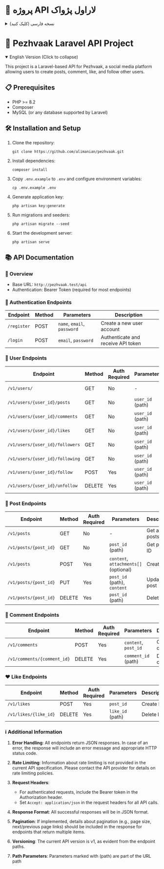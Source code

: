 # 🚀 پروژه API لاراول پژواک

<details>
<summary>نسخه فارسی (کلیک کنید)</summary>

این پروژه یک API مبتنی بر Laravel برای پژواک است، یک پلتفرم رسانه اجتماعی که به کاربران امکان می‌دهد پست ایجاد کنند، نظر دهند، لایک کنند و کاربران دیگر را دنبال کنند.

## 📋 پیش‌نیازها

- PHP >= 8.2
- Composer
- MySQL (یا هر پایگاه داده‌ای که Laravel پشتیبانی می‌کند)

## 🛠️ نصب و راه‌اندازی

1. کلون کردن مخزن:
   ```
   git clone https://github.com/alimanian/pezhvaak.git
   ```

2. نصب وابستگی‌ها:
   ```
   composer install
   ```

3. کپی کردن `.env.example` به `.env` و پیکربندی متغیرهای محیطی:
   ```
   cp .env.example .env
   ```

4. تولید کلید برنامه:
   ```
   php artisan key:generate
   ```

5. اجرای مایگریشن‌ها و سیدرها:
   ```
   php artisan migrate --seed
   ```

6. شروع سرور توسعه:
   ```
   php artisan serve
   ```

## 📚 مستندات API

### 📌 نمای کلی
- URL پایه: `http://pezhvaak.test/api`
- احراز هویت: توکن Bearer (برای اکثر نقاط پایانی مورد نیاز است)

### 🔐 نقاط پایانی احراز هویت

| نقطه پایانی | متد | پارامترها | توضیحات |
|-------------|------|-----------|---------|
| `/register` | POST | `name`, `email`, `password` | ایجاد حساب کاربری جدید |
| `/login` | POST | `email`, `password` | احراز هویت و دریافت توکن API |

### 👤 نقاط پایانی کاربر

| نقطه پایانی | متد | نیاز به احراز هویت | پارامترها | توضیحات |
|-------------|------|---------------------|-----------|---------|
| `/v1/users/` | GET | خیر | - | دریافت همه کاربران |
| `/v1/users/{user_id}/posts` | GET | خیر | `user_id` (مسیر) | دریافت پست‌های کاربر |
| `/v1/users/{user_id}/comments` | GET | خیر | `user_id` (مسیر) | دریافت نظرات کاربر |
| `/v1/users/{user_id}/likes` | GET | خیر | `user_id` (مسیر) | دریافت لایک‌های کاربر |
| `/v1/users/{user_id}/followers` | GET | خیر | `user_id` (مسیر) | دریافت دنبال‌کنندگان کاربر |
| `/v1/users/{user_id}/following` | GET | خیر | `user_id` (مسیر) | دریافت کاربرانی که کاربر دنبال می‌کند |
| `/v1/users/{user_id}/follow` | POST | بله | `user_id` (مسیر) | دنبال کردن کاربر |
| `/v1/users/{user_id}/unfollow` | DELETE | بله | `user_id` (مسیر) | لغو دنبال کردن کاربر |

### 📝 نقاط پایانی پست

| نقطه پایانی | متد | نیاز به احراز هویت | پارامترها | توضیحات |
|-------------|------|---------------------|-----------|---------|
| `/v1/posts` | GET | خیر | - | دریافت همه پست‌ها |
| `/v1/posts/{post_id}` | GET | خیر | `post_id` (مسیر) | دریافت پست با شناسه |
| `/v1/posts` | POST | بله | `content`, `attachments[]` (اختیاری) | ایجاد پست |
| `/v1/posts/{post_id}` | PUT | بله | `post_id` (مسیر), `content` | به‌روزرسانی پست |
| `/v1/posts/{post_id}` | DELETE | بله | `post_id` (مسیر) | حذف پست |

### 💬 نقاط پایانی نظر

| نقطه پایانی | متد | نیاز به احراز هویت | پارامترها | توضیحات |
|-------------|------|---------------------|-----------|---------|
| `/v1/comments` | POST | بله | `content`, `post_id` | ایجاد نظر |
| `/v1/comments/{comment_id}` | DELETE | بله | `comment_id` (مسیر) | حذف نظر |

### ❤️ نقاط پایانی لایک

| نقطه پایانی | متد | نیاز به احراز هویت | پارامترها | توضیحات |
|-------------|------|---------------------|-----------|---------|
| `/v1/likes` | POST | بله | `post_id` | ایجاد لایک |
| `/v1/likes/{like_id}` | DELETE | بله | `like_id` (مسیر) | حذف لایک |

### ℹ️ اطلاعات اضافی

1. **مدیریت خطا**: تمام نقاط پایانی پاسخ‌های JSON را برمی‌گردانند. در صورت بروز خطا، پاسخ شامل پیام خطا و کد وضعیت HTTP مناسب خواهد بود.

2. **محدودیت نرخ**: اطلاعات مربوط به محدودیت نرخ در مشخصات فعلی API ارائه نشده است. لطفاً برای جزئیات سیاست‌های محدودیت نرخ با ارائه‌دهنده API تماس بگیرید.

3. **هدرهای درخواست**:
    - برای درخواست‌های احراز هویت شده، توکن Bearer را در هدر Authorization قرار دهید.
    - برای تمام فراخوانی‌های API، `Accept: application/json` را در هدرهای درخواست تنظیم کنید.

4. **فرمت پاسخ**: تمام پاسخ‌های موفق در قالب JSON خواهند بود.

5. **صفحه‌بندی**: در صورت پیاده‌سازی، جزئیات مربوط به صفحه‌بندی (مانند اندازه صفحه، لینک‌های صفحه بعدی/قبلی) باید در پاسخ برای نقاط پایانی که چندین مورد را برمی‌گردانند، گنجانده شود.

6. **نسخه‌بندی**: نسخه فعلی API v1 است، همانطور که از مسیرهای نقطه پایانی مشخص است.

7. **پارامترهای مسیر**: پارامترهایی که با (مسیر) مشخص شده‌اند، بخشی از مسیر URL هستند و باید هنگام ارسال درخواست‌ها با مقادیر واقعی جایگزین شوند.

توجه: برای اطلاعات دقیق‌تر در مورد نمونه‌های درخواست/پاسخ، کدهای خطای خاص و راهنمای استفاده، لطفاً به مستندات کامل API مراجعه کنید یا با ارائه‌دهنده API تماس بگیرید.

## 📮 کالکشن Postman

برای سهولت در تست و استفاده از API، یک فایل کالکشن Postman در کنار فایل‌های پروژه قرار داده شده است. می‌توانید این فایل را در Postman وارد کرده و به راحتی API را تست کنید.

## 🤝 مشارکت

لطفاً قبل از مشارکت در این پروژه با ما تماس بگیرید. شما می‌توانید با ایجاد یک issue یا ارسال یک pull request مشارکت کنید.

## 📄 مجوز

این پروژه تحت مجوز [نام مجوز] منتشر شده است. برای جزئیات بیشتر، فایل LICENSE را مشاهده کنید.

</details>

# 🚀 Pezhvaak Laravel API Project

<details open>
<summary>English Version (Click to collapse)</summary>

This project is a Laravel-based API for Pezhvaak, a social media platform allowing users to create posts, comment, like, and follow other users.

## 📋 Prerequisites

- PHP >= 8.2
- Composer
- MySQL (or any database supported by Laravel)

## 🛠️ Installation and Setup

1. Clone the repository:
   ```
   git clone https://github.com/alimanian/pezhvaak.git
   ```

2. Install dependencies:
   ```
   composer install
   ```

3. Copy `.env.example` to `.env` and configure environment variables:
   ```
   cp .env.example .env
   ```

4. Generate application key:
   ```
   php artisan key:generate
   ```

5. Run migrations and seeders:
   ```
   php artisan migrate --seed
   ```

6. Start the development server:
   ```
   php artisan serve
   ```

## 📚 API Documentation

### 📌 Overview
- Base URL: `http://pezhvaak.test/api`
- Authentication: Bearer Token (required for most endpoints)

### 🔐 Authentication Endpoints

| Endpoint | Method | Parameters | Description |
|----------|--------|------------|-------------|
| `/register` | POST | `name`, `email`, `password` | Create a new user account |
| `/login` | POST | `email`, `password` | Authenticate and receive API token |

### 👤 User Endpoints

| Endpoint | Method | Auth Required | Parameters | Description |
|----------|--------|---------------|------------|-------------|
| `/v1/users/` | GET | No | - | Get all users |
| `/v1/users/{user_id}/posts` | GET | No | `user_id` (path) | Get user posts |
| `/v1/users/{user_id}/comments` | GET | No | `user_id` (path) | Get user comments |
| `/v1/users/{user_id}/likes` | GET | No | `user_id` (path) | Get user likes |
| `/v1/users/{user_id}/followers` | GET | No | `user_id` (path) | Get user followers |
| `/v1/users/{user_id}/following` | GET | No | `user_id` (path) | Get user following |
| `/v1/users/{user_id}/follow` | POST | Yes | `user_id` (path) | Follow user |
| `/v1/users/{user_id}/unfollow` | DELETE | Yes | `user_id` (path) | Unfollow user |

### 📝 Post Endpoints

| Endpoint | Method | Auth Required | Parameters | Description |
|----------|--------|---------------|------------|-------------|
| `/v1/posts` | GET | No | - | Get all posts |
| `/v1/posts/{post_id}` | GET | No | `post_id` (path) | Get post by ID |
| `/v1/posts` | POST | Yes | `content`, `attachments[]` (optional) | Create post |
| `/v1/posts/{post_id}` | PUT | Yes | `post_id` (path), `content` | Update post |
| `/v1/posts/{post_id}` | DELETE | Yes | `post_id` (path) | Delete post |

### 💬 Comment Endpoints

| Endpoint | Method | Auth Required | Parameters | Description |
|----------|--------|---------------|------------|-------------|
| `/v1/comments` | POST | Yes | `content`, `post_id` | Create comment |
| `/v1/comments/{comment_id}` | DELETE | Yes | `comment_id` (path) | Delete comment |

### ❤️ Like Endpoints

| Endpoint | Method | Auth Required | Parameters | Description |
|----------|--------|---------------|------------|-------------|
| `/v1/likes` | POST | Yes | `post_id` | Create like |
| `/v1/likes/{like_id}` | DELETE | Yes | `like_id` (path) | Delete like |

### ℹ️ Additional Information

1. **Error Handling**: All endpoints return JSON responses. In case of an error, the response will include an error message and appropriate HTTP status code.

2. **Rate Limiting**: Information about rate limiting is not provided in the current API specification. Please contact the API provider for details on rate limiting policies.

3. **Request Headers**:
    - For authenticated requests, include the Bearer token in the Authorization header.
    - Set `Accept: application/json` in the request headers for all API calls.

4. **Response Format**: All successful responses will be in JSON format.

5. **Pagination**: If implemented, details about pagination (e.g., page size, next/previous page links) should be included in the response for endpoints that return multiple items.

6. **Versioning**: The current API version is v1, as evident from the endpoint paths.

7. **Path Parameters**: Parameters marked with (path) are part of the URL path
